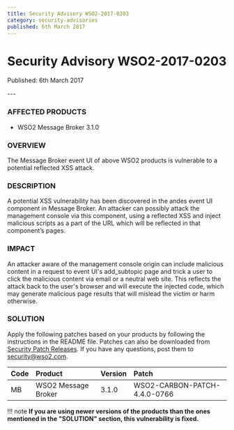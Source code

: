 ```yaml
---
title: Security Advisory WSO2-2017-0203
category: security-advisories
published: 6th March 2017
---
```


# Security Advisory WSO2-2017-0203

<p class="doc-version">Published: 6th March 2017</p>
---

### AFFECTED PRODUCTS
* WSO2 Message Broker 3.1.0


### OVERVIEW
The Message Broker event UI of above WSO2 products is vulnerable to a potential reflected XSS attack.


### DESCRIPTION
A potential XSS vulnerability has been discovered in the andes event UI component in Message Broker. An attacker can possibly attack the management console via this component, using a reflected XSS and inject malicious scripts as a part of the URL which will be reflected in that component’s pages.


### IMPACT
An attacker aware of the management console origin can include malicious content in a request to event UI's add_subtopic page and trick a user to click the malicious content via email or a neutral web site. This reflects the attack back to the user's browser and will execute the injected code, which may generate malicious page results that will mislead the victim or harm otherwise.


### SOLUTION
Apply the following patches based on your products by following the instructions in the README file. Patches can also be downloaded from [Security Patch Releases](https://wso2.com/security-patch-releases/). If you have any questions, post them to <security@wso2.com>.


| **Code** | **Product**          | **Version** | **Patch**                    |
| :--- | :------ | :------ | :---- |
| MB | WSO2 Message Broker | 3.1.0 | WSO2-CARBON-PATCH-4.4.0-0766 |


!!! note
    **If you are using newer versions of the products than the ones mentioned in the "SOLUTION" section, this vulnerability is fixed.**
